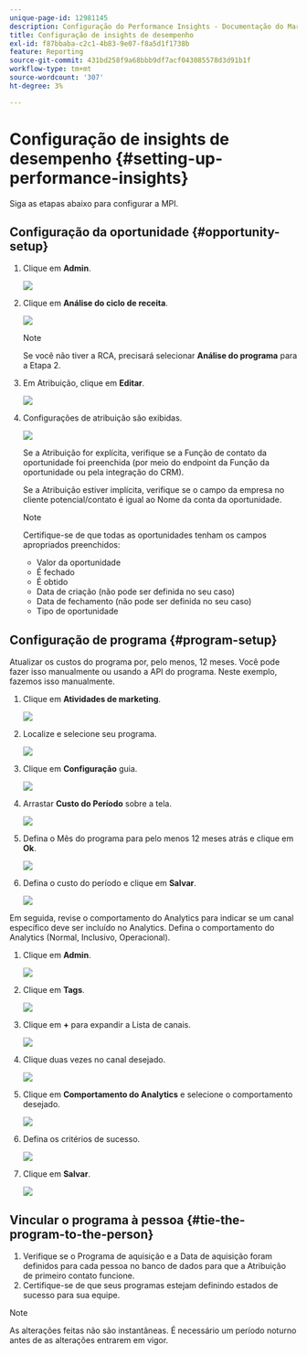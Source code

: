 ```yaml
---
unique-page-id: 12981145
description: Configuração do Performance Insights - Documentação do Marketo - Documentação do produto
title: Configuração de insights de desempenho
exl-id: f87bbaba-c2c1-4b83-9e07-f8a5d1f1738b
feature: Reporting
source-git-commit: 431bd258f9a68bbb9df7acf043085578d3d91b1f
workflow-type: tm+mt
source-wordcount: '307'
ht-degree: 3%

---
```


# Configuração de insights de desempenho {#setting-up-performance-insights}

Siga as etapas abaixo para configurar a MPI.

## Configuração da oportunidade {#opportunity-setup}

1. Clique em **Admin**.

   ![](assets/admin.png)

1. Clique em **Análise do ciclo de receita**.

   ![](assets/two-2.png)

   >[!NOTE]
   >
   >Se você não tiver a RCA, precisará selecionar **Análise do programa** para a Etapa 2.

1. Em Atribuição, clique em **Editar**.

   ![](assets/three-1.png)

1. Configurações de atribuição são exibidas.

   ![](assets/four-2.png)

   Se a Atribuição for explícita, verifique se a Função de contato da oportunidade foi preenchida (por meio do endpoint da Função da oportunidade ou pela integração do CRM).

   Se a Atribuição estiver implícita, verifique se o campo da empresa no cliente potencial/contato é igual ao Nome da conta da oportunidade.

   >[!NOTE]
   >
   >Certifique-se de que todas as oportunidades tenham os campos apropriados preenchidos:
   >
   >* Valor da oportunidade
   >* É fechado
   >* É obtido
   >* Data de criação (não pode ser definida no seu caso)
   >* Data de fechamento (não pode ser definida no seu caso)
   >* Tipo de oportunidade

## Configuração de programa {#program-setup}

Atualizar os custos do programa por, pelo menos, 12 meses. Você pode fazer isso manualmente ou usando a API do programa. Neste exemplo, fazemos isso manualmente.

1. Clique em **Atividades de marketing**.

   ![](assets/ma.png)

1. Localize e selecione seu programa.

   ![](assets/select-program.png)

1. Clique em **Configuração** guia.

   ![](assets/setup-tab.png)

1. Arrastar **Custo do Período** sobre a tela.

   ![](assets/period-cost.png)

1. Defina o Mês do programa para pelo menos 12 meses atrás e clique em **Ok**.

   ![](assets/set-period.png)

1. Defina o custo do período e clique em **Salvar**.

   ![](assets/set-cost.png)

Em seguida, revise o comportamento do Analytics para indicar se um canal específico deve ser incluído no Analytics. Defina o comportamento do Analytics (Normal, Inclusivo, Operacional).

1. Clique em **Admin**.

   ![](assets/admin.png)

1. Clique em **Tags**.

   ![](assets/tags.png)

1. Clique em **+** para expandir a Lista de canais.

   ![](assets/channel.png)

1. Clique duas vezes no canal desejado.

   ![](assets/channel-click.png)

1. Clique em **Comportamento do Analytics** e selecione o comportamento desejado.

   ![](assets/edit-channel.png)

1. Defina os critérios de sucesso.

   ![](assets/success.png)

1. Clique em **Salvar**.

   ![](assets/save.png)

## Vincular o programa à pessoa {#tie-the-program-to-the-person}

1. Verifique se o Programa de aquisição e a Data de aquisição foram definidos para cada pessoa no banco de dados para que a Atribuição de primeiro contato funcione.
1. Certifique-se de que seus programas estejam definindo estados de sucesso para sua equipe.

>[!NOTE]
>
>As alterações feitas não são instantâneas. É necessário um período noturno antes de as alterações entrarem em vigor.
